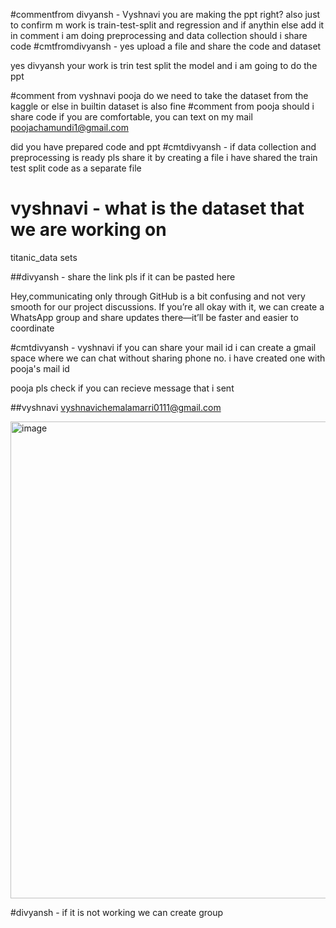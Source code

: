 
#commentfrom divyansh - Vyshnavi you are making the ppt right? also just to confirm m work is train-test-split and regression and if anythin else add it in comment 
 i am doing preprocessing and data collection 
should i share code 
#cmtfromdivyansh - yes upload a file and share the code and dataset 



yes divyansh your work is trin test split the model 
and i am going to do the ppt


#comment from vyshnavi pooja do we need to take the dataset from the kaggle or else in builtin dataset is also fine
#comment from  pooja should i share code
if you are comfortable, you can text on my mail poojachamundi1@gmail.com

did you have prepared code and ppt 
#cmtdivyansh - if data collection and preprocessing is ready pls share it by creating a file 
i have shared the train test split code as a separate file


# vyshnavi - what is the dataset that we are working on
titanic_data sets

##divyansh - share the link pls if it can be pasted here

Hey,communicating only through GitHub is a bit confusing and not very smooth for our project discussions. If you’re all okay with it, we can create a WhatsApp group and share updates there—it’ll be faster and easier to coordinate

#cmtdivyansh - vyshnavi if you can share your mail id i can create a gmail space where we can chat without sharing phone no.
i have created one with pooja's mail id

pooja pls check if you can recieve message that i sent

##vyshnavi vyshnavichemalamarri0111@gmail.com

<img width="1242" height="763" alt="image" src="https://github.com/user-attachments/assets/3e8bf7d8-3b0f-4891-a5e4-5ad60ec1dcc2" />


#divyansh - if it is not working we can create group
